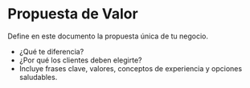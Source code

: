 # Propuesta de Valor

Define en este documento la propuesta única de tu negocio.
- ¿Qué te diferencia?
- ¿Por qué los clientes deben elegirte?
- Incluye frases clave, valores, conceptos de experiencia y opciones saludables.